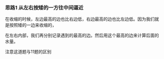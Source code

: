 ### 思路1 从左右按矮的一方往中间逼近

在收缩的时候，左边最高的边也比右边低，右边最高的边也比左边低。因为我们就是按照矮的一边来收缩的，

在左右内部，我们再分别记录遇到的最高的边。然后用这个最高的边来计算后面的水量。

注意这道题与11题的区别
